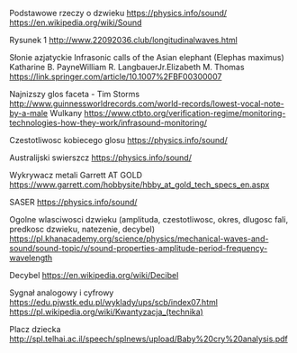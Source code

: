 Podstawowe rzeczy o dzwieku
<https://physics.info/sound/>
<https://en.wikipedia.org/wiki/Sound>

Rysunek 1
<http://www.22092036.club/longitudinalwaves.html>

Słonie azjatyckie
Infrasonic calls of the Asian elephant (Elephas maximus)
Katharine B. PayneWilliam R. LangbauerJr.Elizabeth M. Thomas
<https://link.springer.com/article/10.1007%2FBF00300007>

Najnizszy glos faceta - Tim Storms
<http://www.guinnessworldrecords.com/world-records/lowest-vocal-note-by-a-male>
Wulkany
<https://www.ctbto.org/verification-regime/monitoring-technologies-how-they-work/infrasound-monitoring/>

Czestotliwosc kobiecego glosu
<https://physics.info/sound/>

Australijski swierszcz
<https://physics.info/sound/>

Wykrywacz metali Garrett AT GOLD
<https://www.garrett.com/hobbysite/hbby_at_gold_tech_specs_en.aspx>

SASER
<https://physics.info/sound/>

Ogolne wlasciwosci dzwieku (amplituda, czestotliwosc, okres, dlugosc fali, predkosc dzwieku, natezenie, decybel)
<https://pl.khanacademy.org/science/physics/mechanical-waves-and-sound/sound-topic/v/sound-properties-amplitude-period-frequency-wavelength>

Decybel
<https://en.wikipedia.org/wiki/Decibel>

Sygnał analogowy i cyfrowy
<https://edu.pjwstk.edu.pl/wyklady/ups/scb/index07.html>
<https://pl.wikipedia.org/wiki/Kwantyzacja_(technika)>

Placz dziecka
<http://spl.telhai.ac.il/speech/splnews/upload/Baby%20cry%20analysis.pdf>
